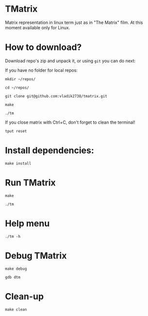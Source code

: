 # TMatrix
Matrix representation in linux term just as in "The Matrix" film. At this moment available only for Linux.

# How to download?
Download repo's zip and unpack it, or using `git` you can do next:

If you have no folder for local repos:

`mkdir ~/repos/`

`cd ~/repos/`

`git clone git@github.com:vladik2738/tmatrix.git`

`make`

`./tm`

If you close matrix with Ctrl+C, don't forget to clean the terminal! 

`tput reset`

# Install dependencies:
`make install`

# Run TMatrix
`make`

`./tm`

# Help menu

`./tm -h`

# Debug TMatrix

`make debug`

`gdb dtm`

# Clean-up
`make clean`
